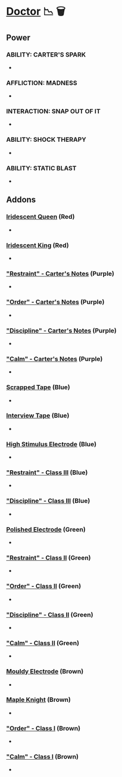 # [Doctor](<https://deadbydaylight.wiki.gg/wiki/Herman_Carter>) 📉 🗑️

## Power

### ABILITY: CARTER'S SPARK

-


### AFFLICTION: MADNESS

-


### INTERACTION: SNAP OUT OF IT

-


### ABILITY: SHOCK THERAPY

-


### ABILITY: STATIC BLAST

-


## Addons

### [Iridescent Queen](<https://deadbydaylight.wiki.gg/wiki/Iridescent_Queen>) (Red)

-


### [Iridescent King](<https://deadbydaylight.wiki.gg/wiki/Iridescent_King>) (Red)

-


### ["Restraint" - Carter's Notes](<https://deadbydaylight.wiki.gg/wiki/%22Restraint%22_-_Carter%27s_Notes>) (Purple)

-


### ["Order" - Carter's Notes](<https://deadbydaylight.wiki.gg/wiki/%22Order%22_-_Carter%27s_Notes>) (Purple)

-


### ["Discipline" - Carter's Notes](<https://deadbydaylight.wiki.gg/wiki/%22Discipline%22_-_Carter%27s_Notes>) (Purple)

-


### ["Calm" - Carter's Notes](<https://deadbydaylight.wiki.gg/wiki/%22Calm%22_-_Carter%27s_Notes>) (Purple)

-


### [Scrapped Tape](<https://deadbydaylight.wiki.gg/wiki/Scrapped_Tape>) (Blue)

-


### [Interview Tape](<https://deadbydaylight.wiki.gg/wiki/Interview_Tape>) (Blue)

-


### [High Stimulus Electrode](<https://deadbydaylight.wiki.gg/wiki/High_Stimulus_Electrode>) (Blue)

-


### ["Restraint" - Class III](<https://deadbydaylight.wiki.gg/wiki/%22Restraint%22_-_Class_III>) (Blue)

-


### ["Discipline" - Class III](<https://deadbydaylight.wiki.gg/wiki/%22Discipline%22_-_Class_III>) (Blue)

-


### [Polished Electrode](<https://deadbydaylight.wiki.gg/wiki/Polished_Electrode>) (Green)

-


### ["Restraint" - Class II](<https://deadbydaylight.wiki.gg/wiki/%22Restraint%22_-_Class_II>) (Green)

-


### ["Order" - Class II](<https://deadbydaylight.wiki.gg/wiki/%22Order%22_-_Class_II>) (Green)

-


### ["Discipline" - Class II](<https://deadbydaylight.wiki.gg/wiki/%22Discipline%22_-_Class_II>) (Green)

-


### ["Calm" - Class II](<https://deadbydaylight.wiki.gg/wiki/%22Calm%22_-_Class_II>) (Green)

-


### [Mouldy Electrode](<https://deadbydaylight.wiki.gg/wiki/Mouldy_Electrode>) (Brown)

-


### [Maple Knight](<https://deadbydaylight.wiki.gg/wiki/Maple_Knight>) (Brown)

-


### ["Order" - Class I](<https://deadbydaylight.wiki.gg/wiki/%22Order%22_-_Class_I>) (Brown)

-


### ["Calm" - Class I](<https://deadbydaylight.wiki.gg/wiki/%22Calm%22_-_Class_I>) (Brown)

-
